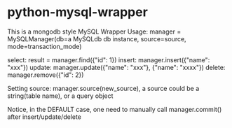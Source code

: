 python-mysql-wrapper
====================
This is a mongodb style MySQL Wrapper
Usage:
manager = MySQLManager(db=a MySQLdb db instance, source=source, mode=transaction_mode)

select: result = manager.find({"id": 1})
insert: manager.insert({"name": "xxx"})
update: manager.update({"name": "xxx"}, {"name": "xxxx"})
delete: manager.remove({"id": 2})

Setting source: manager.source(new_source), a source could be a string(table name), or a query object

Notice, in the DEFAULT case, one need to manually call manager.commit() after insert/update/delete